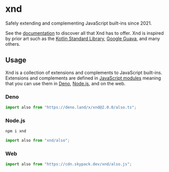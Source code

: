 # xnd

Safely extending and complementing JavaScript built-ins since 2021.

See the [documentation](https://doc.deno.land/https://deno.land/x/xnd@2.0.0/_index.ts) to discover all that Xnd has to offer. Xnd is inspired by prior art such as the [Kotlin Standard Library](https://kotlinlang.org/api/latest/jvm/stdlib/#kotlin-standard-library), [Google Guava](https://guava.dev/), and many others.

## Usage

Xnd is a collection of extensions and complements to JavaScript built-ins. Extensions and complements are defined in [JavaScript modules](https://developer.mozilla.org/en-US/docs/Web/JavaScript/Guide/Modules) meaning that you can use them in [Deno](https://deno.land/), [Node.js](https://nodejs.org/), and on the web.

### Deno

```ts
import also from "https://deno.land/x/xnd@2.0.0/also.ts";
```

### Node.js

```sh
npm i xnd
```

```js
import also from "xnd/also";
```

### Web

```js
import also from "https://cdn.skypack.dev/xnd/also.js";
```
